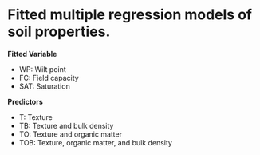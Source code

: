 # Fitted multiple regression models of soil properties.

**Fitted Variable**
 - WP: Wilt point
 - FC: Field capacity 
 - SAT: Saturation
 
**Predictors**
 - T: Texture
 - TB: Texture and bulk density
 - TO: Texture and organic matter
 - TOB: Texture, organic matter, and bulk density
